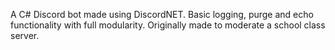 A C# Discord bot made using DiscordNET. Basic logging, purge and echo functionality with full modularity. Originally made to moderate a school class server.